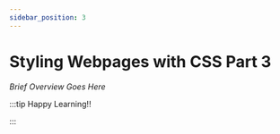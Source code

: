 ```yaml
---
sidebar_position: 3
---
```


# Styling Webpages with CSS Part 3

_Brief Overview Goes Here_

:::tip Happy Learning!!

<QuestButton text="Go To Quest" link="https://app.stackup.dev/quest_page/styling-webpages-with-css-part-3" />

:::
